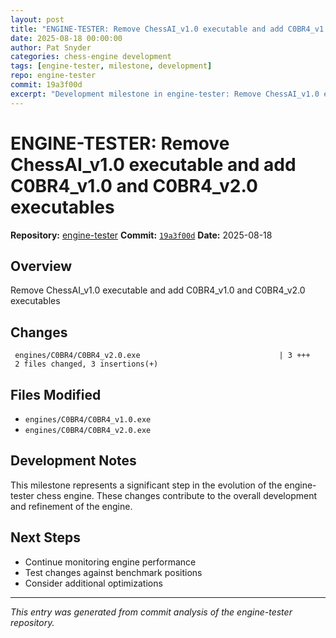 ```yaml
---
layout: post
title: "ENGINE-TESTER: Remove ChessAI_v1.0 executable and add C0BR4_v1.0 and C0BR4_v2.0 executables"
date: 2025-08-18 00:00:00 
author: Pat Snyder
categories: chess-engine development
tags: [engine-tester, milestone, development]
repo: engine-tester
commit: 19a3f00d
excerpt: "Development milestone in engine-tester: Remove ChessAI_v1.0 executable and add C0BR4_v1.0 and C0BR4_v2.0 executables"
---
```


# ENGINE-TESTER: Remove ChessAI_v1.0 executable and add C0BR4_v1.0 and C0BR4_v2.0 executables

**Repository:** [engine-tester](https://github.com/pssnyder/engine-tester)
**Commit:** [`19a3f00d`](https://github.com/pssnyder/engine-tester/commit/19a3f00d7685e72f396c7dc7a69b68bc572e2ba2)
**Date:** 2025-08-18

## Overview

Remove ChessAI_v1.0 executable and add C0BR4_v1.0 and C0BR4_v2.0 executables

## Changes

```
 engines/C0BR4/C0BR4_v2.0.exe                               | 3 +++
 2 files changed, 3 insertions(+)
```

## Files Modified

- `engines/C0BR4/C0BR4_v1.0.exe`
- `engines/C0BR4/C0BR4_v2.0.exe`

## Development Notes

This milestone represents a significant step in the evolution of the engine-tester chess engine. These changes contribute to the overall development and refinement of the engine.

## Next Steps

- Continue monitoring engine performance
- Test changes against benchmark positions
- Consider additional optimizations

---

*This entry was generated from commit analysis of the engine-tester repository.*
